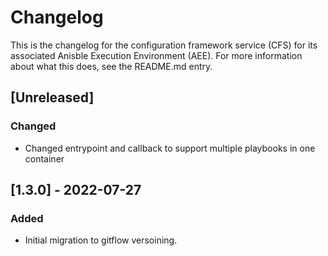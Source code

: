 # Changelog
This is the changelog for the configuration framework service (CFS) for its
associated Anisble Execution Environment (AEE). For more information about what
this does, see the README.md entry.

## [Unreleased]

### Changed
- Changed entrypoint and callback to support multiple playbooks in one container

## [1.3.0] - 2022-07-27
### Added
- Initial migration to gitflow versoining.

